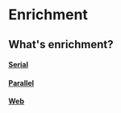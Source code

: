 # Enrichment

## What's enrichment?

#### [Serial](/learning/information/enrichment/serial.md)

#### [Parallel](/learning/information/enrichment/parallel.md)

#### [Web](/learning/information/enrichment/web.md)
